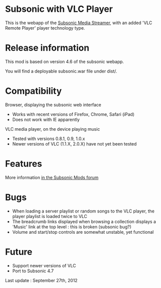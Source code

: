 # Subsonic with VLC Player

This is the webapp of the [Subsonic Media Streamer][subwebsite], with an added 'VLC Remote Player' player technology type.

# Release information

This mod is based on version 4.6 of the subsonic webapp.

You will find a deployable subsonic.war file under dist/.

# Compatibility

Browser, displaying the subsonic web interface

- Works with recent versions of Firefox, Chrome, Safari (iPad)
- Does not work with IE apparently

VLC media player, on the device playing music
- Tested with versions 0.8.1, 0.9, 1.0.x
- Newer versions of VLC (1.1.X, 2.0.X) have not yet been tested

# Features

More information [in the Subsonic Mods forum][subforumvlc]

# Bugs

- When loading a server playlist or random songs to the VLC player, the player playlist is loaded twice to VLC
- The breadcrumb links displayed when browsing a collection displays a 'Music' link at the top level : this is broken (subsonic bug?)
- Volume and start/stop controls are somewhat unstable, yet functional

# Future

- Support newer versions of VLC
- Port to Subsonic 4.7

[subwebsite]: http://subsonic.org/.
[subforumvlc]: http://forum.subsonic.org/forum/viewtopic.php?f=8&t=8674.

Last update : September 27th, 2012
